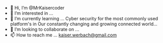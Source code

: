 - 👋 Hi, I’m @MrKaisercoder
- 👀 I’m interested in ...
- 🌱 I’m currently learning ... Cyber security 
for the most commonly used platform's in 
Our constantly changing and growing connected world...
- 💞️ I’m looking to collaborate on ...
- 📫 How to reach me ... kaiser.werbach@gmail.com
<!---
MrKaisercoder/MrKaisercoder is a ✨ special ✨ repository because its `README.md` (this file) appears on your GitHub profile.
You can click the Preview link to take a look at your changes.
--->
